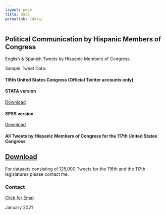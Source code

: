 ```yaml
---
layout: page
title: Data
permalink: /data/
---
```


## Political Communication by Hispanic Members of Congress
English & Spanish Tweets by Hispanic Members of Congress. 

Sample Tweet Data: 

#### 116th United States Congress (Official Twitter accounts only)

#### STATA version
[Download](/images/EngSpanTweets.dta)

#### SPSS version
[Download](/images/EngSpanTweets.sav)

#### All Tweets by Hispanic Members of Congress for the 117th United States Congress
[Download](/images/117Congress.dta)
---

For datasets consisting of 125,000 Tweets for the 116th and the 117th legislatures please contact me.

### Contact
[Click for Email](mailto:cxg172030@utdallas.edu)


January 2021
